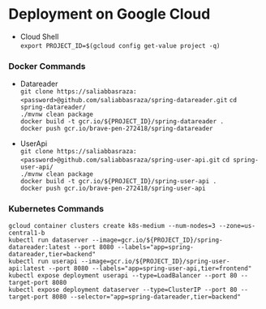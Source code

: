 # Deployment on Google Cloud

* Cloud Shell\
``export PROJECT_ID=$(gcloud config get-value project -q)``

### Docker Commands

* Datareader \
    ``git clone https://saliabbasraza:<password>@github.com/saliabbasraza/spring-datareader.git``
    ``cd spring-datareader/``\
    ``./mvnw clean package``\
    ``docker build -t gcr.io/${PROJECT_ID}/spring-datareader .``\
    ``docker push gcr.io/brave-pen-272418/spring-datareader``

* UserApi\
    ``git clone https://saliabbasraza:<password>@github.com/saliabbasraza/spring-user-api.git``
    ``cd spring-user-api/``\
    ``./mvnw clean package``\
    ``docker build -t gcr.io/${PROJECT_ID}/spring-user-api .``\
    ``docker push gcr.io/brave-pen-272418/spring-user-api``
    
### Kubernetes Commands

   ``gcloud container clusters create k8s-medium --num-nodes=3 --zone=us-central1-b``\
   ``kubectl run dataserver --image=gcr.io/${PROJECT_ID}/spring-datareader:latest --port 8080 --labels="app=spring-datareader,tier=backend"``\
   ``kubectl run userapi --image=gcr.io/${PROJECT_ID}/spring-user-api:latest --port 8080 --labels="app=spring-user-api,tier=frontend"``\
   ``kubectl expose deployment userapi --type=LoadBalancer --port 80 --target-port 8080``\
   ``kubectl expose deployment dataserver --type=ClusterIP --port 80 --target-port 8080 --selector="app=spring-datareader,tier=backend"``
